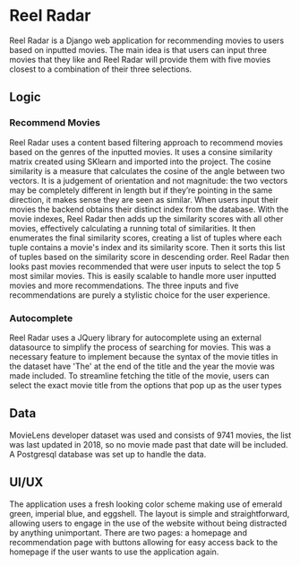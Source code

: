 # Reel Radar
Reel Radar is a Django web application for recommending movies to users based on inputted movies. The main idea is that users can input three movies that they
like and Reel Radar will provide them with five movies closest to a combination of their three selections. 

## Logic
### Recommend Movies
Reel Radar uses a content based filtering approach to recommend movies based on the genres of the inputted movies. It uses a consine similarity matrix created using SKlearn and imported into the project. The cosine similarity is a measure that calculates the cosine of the angle between two vectors. It is a judgement of orientation and not magnitude: the two vectors may be completely different in length but if they’re pointing in the same direction, it makes sense they are seen as similar. When users input their movies the backend obtains their distinct index from the database. With the movie indexes, Reel Radar then adds up the 
similarity scores with all other movies, effectively calculating a running total of similarities. It then enumerates the final similarity scores, creating a list 
of tuples where each tuple contains a movie's index and its similarity score. Then it sorts this list of tuples based on the similarity score in descending order. Reel Radar then looks past movies recommended that were user inputs to select the top 5 most similar movies. This is easily scalable to handle more user inputted movies and more recommendations. The three inputs and five recommendations are purely a stylistic choice for the user experience.

### Autocomplete
Reel Radar uses a JQuery library for autocomplete using an external datasource to simplify the process of searching for movies. This was a necessary feature to 
implement because the syntax of the movie titles in the dataset have 'The' at the end of the title and the year the movie was made included. To streamline fetching
the title of the movie, users can select the exact movie title from the options that pop up as the user types

## Data
MovieLens developer dataset was used and consists of 9741 movies, the list was last updated in 2018, so no movie made past that date will be included. A 
Postgresql database was set up to handle the data. 

## UI/UX
The application uses a fresh looking color scheme making use of emerald green, imperial blue, and eggshell. The layout is simple and straightforward, 
allowing users to engage in the use of the website without being distracted by anything unimportant. There are two pages: a homepage and recommendation page with
buttons allowing for easy access back to the homepage if the user wants to use the application again.

